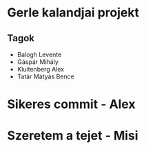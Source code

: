 # Gerle kalandjai projekt

## Tagok

- Balogh Levente
- Gáspár Mihály
- Kluitenberg Alex
- Tatár Mátyás Bence

# Sikeres commit - Alex


# Szeretem a tejet - Misi